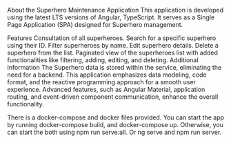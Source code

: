 About the Superhero Maintenance Application
This application is developed using the latest LTS versions of Angular, TypeScript. It serves as a Single Page Application (SPA) designed for Superhero management.

Features
Consultation of all superheroes.
Search for a specific superhero using their ID.
Filter superheroes by name.
Edit superhero details.
Delete a superhero from the list.
Paginated view of the superheroes list with added functionalities like filtering, adding, editing, and deleting.
Additional Information
The Superhero data is stored within the service, eliminating the need for a backend. This application emphasizes data modeling, code format, and the reactive programming approach for a smooth user experience. Advanced features, such as Angular Material, application routing, and event-driven component communication, enhance the overall functionality.

There is a docker-compose and docker files provided. You can start the app by running docker-compose build, and docker-compose up. 
Otherwise, you can start the both using npm run serve:all. Or ng serve and npm run server.
